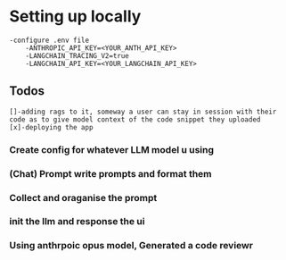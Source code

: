 # Setting up locally
    -configure .env file 
        -ANTHROPIC_API_KEY=<YOUR_ANTH_API_KEY>
        -LANGCHAIN_TRACING_V2=true
        -LANGCHAIN_API_KEY=<YOUR_LANGCHAIN_API_KEY>
## Todos
    []-adding rags to it, someway a user can stay in session with their code as to give model context of the code snippet they uploaded 
    [x]-deploying the app


### Create config for whatever LLM model u using
### (Chat) Prompt write prompts and format them
### Collect and oraganise the prompt
### init the llm and response the ui
### Using anthrpoic opus model, Generated a code reviewr


